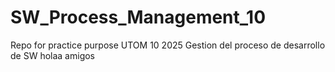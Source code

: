 # SW_Process_Management_10
Repo for practice purpose UTOM 10 2025
Gestion del proceso de desarrollo de SW
holaa amigos 
